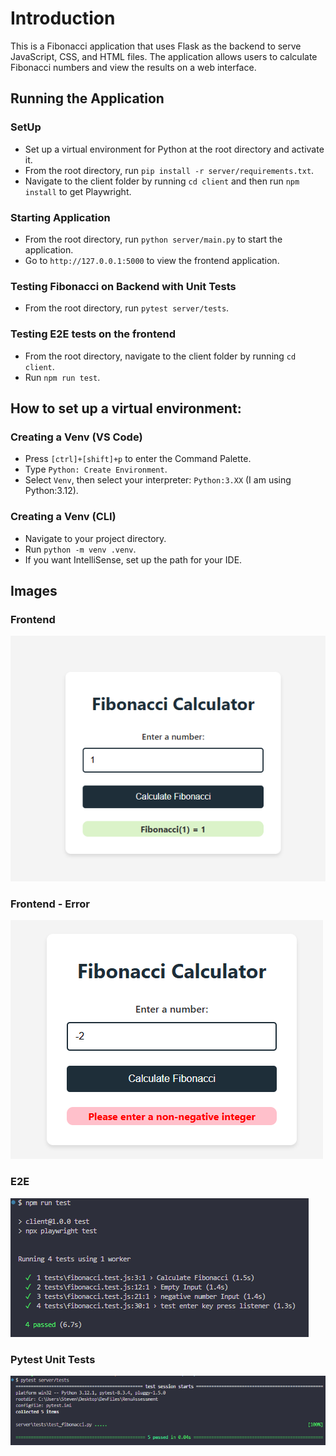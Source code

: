 # Introduction

This is a Fibonacci application that uses Flask as the backend to serve JavaScript, CSS, and HTML files. The application allows users to calculate Fibonacci numbers and view the results on a web interface.

## Running the Application

### SetUp
-  Set up a virtual environment for Python at the root directory and activate it.
-  From the root directory, run `pip install -r server/requirements.txt`.
-  Navigate to the client folder by running `cd client` and then run `npm install` to get Playwright.

### Starting Application
-  From the root directory, run `python server/main.py` to start the application.
-  Go to `http://127.0.0.1:5000` to view the frontend application.

### Testing Fibonacci on Backend with Unit Tests
-  From the root directory, run `pytest server/tests`.

### Testing E2E tests on the frontend
-  From the root directory, navigate to the client folder by running `cd client`.
-  Run `npm run test`.

## How to set up a virtual environment:

### Creating a Venv (VS Code)
- Press `[ctrl]+[shift]+p` to enter the Command Palette.
- Type `Python: Create Environment`.
- Select `Venv`, then select your interpreter: `Python:3.XX` (I am using Python:3.12).

### Creating a Venv (CLI)
- Navigate to your project directory.
- Run `python -m venv .venv`.
- If you want IntelliSense, set up the path for your IDE.

## Images

### Frontend
![Fibonacci Application](client/assets/fibonacci-app.png)

### Frontend - Error
![Fibonacci Application](client/assets/fibonacci-app-error.png)

### E2E
![Fibonacci Application](client/assets/fibonacci-app-e2e.png)

### Pytest Unit Tests
![Fibonacci Application](client/assets/fibonacci-app-unit-tests.png)